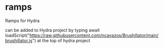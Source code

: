 # ramps
Ramps for Hydra

can be added to Hydra project by typing
await loadScript("https://raw.githubusercontent.com/ncavazos/Brushillator/main/brushillator.js")
at the top of hydra project
